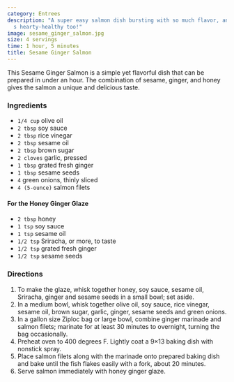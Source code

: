 ```yaml
---
category: Entrees
description: "A super easy salmon dish bursting with so much flavor, and it\u2019\
  s hearty-healthy too!"
image: sesame_ginger_salmon.jpg
size: 4 servings
time: 1 hour, 5 minutes
title: Sesame Ginger Salmon
---
```

This Sesame Ginger Salmon is a simple yet flavorful dish that can be prepared in under an hour. The combination of sesame, ginger, and honey gives the salmon a unique and delicious taste. 

### Ingredients

* `1/4 cup` olive oil
* `2 tbsp` soy sauce
* `2 tbsp` rice vinegar
* `2 tbsp` sesame oil
* `2 tbsp` brown sugar
* `2 cloves` garlic, pressed
* `1 tbsp` grated fresh ginger
* `1 tbsp` sesame seeds
* `4` green onions, thinly sliced
* `4 (5-ounce)` salmon filets

#### For the Honey Ginger Glaze
* `2 tbsp` honey
* `1 tsp` soy sauce
* `1 tsp` sesame oil
* `1/2 tsp` Sriracha, or more, to taste
* `1/2 tsp` grated fresh ginger
* `1/2 tsp` sesame seeds

### Directions

1. To make the glaze, whisk together honey, soy sauce, sesame oil, Sriracha, ginger and sesame seeds in a small bowl; set aside.
2. In a medium bowl, whisk together olive oil, soy sauce, rice vinegar, sesame oil, brown sugar, garlic, ginger, sesame seeds and green onions.
3. In a gallon size Ziploc bag or large bowl, combine ginger marinade and salmon filets; marinate for at least 30 minutes to overnight, turning the bag occasionally.
4. Preheat oven to 400 degrees F. Lightly coat a 9×13 baking dish with nonstick spray.
5. Place salmon filets along with the marinade onto prepared baking dish and bake until the fish flakes easily with a fork, about 20 minutes.
6. Serve salmon immediately with honey ginger glaze.